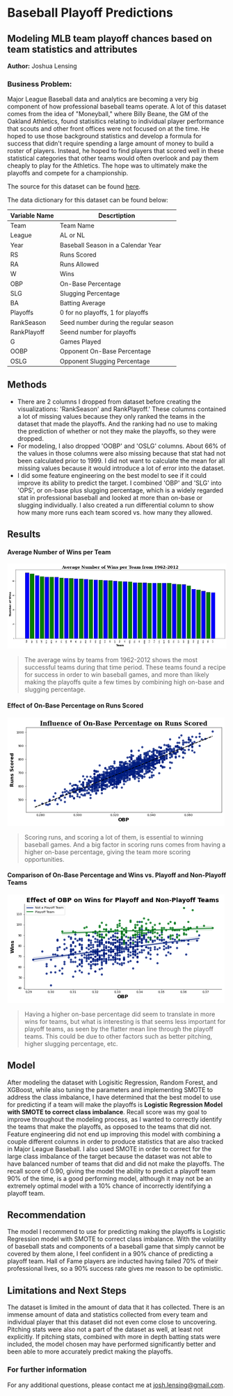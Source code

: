 # Baseball Playoff Predictions
## Modeling MLB team playoff chances based on team statistics and attributes
**Author:** Joshua Lensing
### Business Problem:
Major League Baseball data and analytics are becoming a very big component of how professional baseball teams operate. A lot of this dataset comes from the idea of "Moneyball," where Billy Beane, the GM of the Oakland Athletics, found statisitics relating to individual player performance that scouts and other front offices were not focused on at the time. He hoped to use those background statistics and develop a formula for success that didn't require spending a large amount of money to build a roster of players. Instead, he hoped to find players that scored well in these statistical categories that other teams would often overlook and pay them cheaply to play for the Athletics. The hope was to ultimately make the playoffs and compete for a championship.

The source for this dataset can be found [here](https://www.kaggle.com/datasets/wduckett/moneyball-mlb-stats-19622012).

The data dictionary for this dataset can be found below:

| Variable Name | Descrtiption |
|---------------|--------------|
Team | Team Name
League | AL or NL
Year | Baseball Season in a Calendar Year
RS | Runs Scored
RA | Runs Allowed
W | Wins
OBP | On-Base Percentage
SLG | Slugging Percentage
BA | Batting Average
Playoffs | 0 for no playoffs, 1 for playoffs
RankSeason | Seed number during the regular season
RankPlayoff | Seend number for playoffs
G | Games Played
OOBP | Opponent On-Base Percentage
OSLG | Opponent Slugging Percentage

## Methods
- There are 2 columns I dropped from dataset before creating the visualizations: 'RankSeason' and RankPlayoff.' These columns contained a lot of missing values because they only ranked the teams in the dataset that made the playoffs. And the ranking had no use to making the prediction of whether or not they make the playoffs, so they were dropped.
-  For modeling, I also dropped 'OOBP' and 'OSLG' columns. About 66% of the values in those columns were also missing because that stat had not been calculated prior to 1999. I did not want to calculate the mean for all missing values because it would introduce a lot of error into the dataset.
- I did some feature engineering on the best model to see if it could improve its ability to predict the target. I combined 'OBP' and 'SLG' into 'OPS', or on-base plus slugging percentage, which is a widely regarded stat in professional baseball and looked at more than on-base or slugging individually. I also created a run differential column to show how many more runs each team scored vs. how many they allowed.

## Results
#### **Average Number of Wins per Team**
![sample image](Averageteamwins.png)

> The average wins by teams from 1962-2012 shows the most successful teams during that time period. These teams found a recipe for success in order to win baseball games, and more than likely making the playoffs quite a few times by combining high on-base and slugging percentage.



#### **Effect of On-Base Percentage on Runs Scored**
![sample image](OBSandRS.png)

> Scoring runs, and scoring a lot of them, is essential to winning baseball games. And a big factor in scoring runs comes from having a higher on-base percentage, giving the team more scoring opportunities.



#### **Comparison of On-Base Percentage and Wins vs. Playoff and Non-Playoff Teams**
![sample image](OBPwins.png)

> Having a higher on-base percentage did seem to translate in more wins for teams, but what is interesting is that seems less important for playoff teams, as seen by the flatter mean line through the playoff teams. This could be due to other factors such as better pitching, higher slugging percentage, etc.


## Model
After modeling the dataset with Logisitic Regression, Random Forest, and XGBoost, while also tuning the parameters and implementing SMOTE to address the class imbalance, I have determined that the best model to use for predicting if a team will make the playoffs is **Logistic Regression Model with SMOTE to correct class imbalance**. Recall score was my goal to improve throughout the modeling process, as I wanted to correctly identify the teams that make the playoffs, as opposed to the teams that did not. Feature engineering did not end up improving this model with combining a couple different columns in order to produce statistics that are also tracked in Major League Baseball. I also used SMOTE in order to correct for the large class imbalance of the target because the dataset was not able to have balanced number of teams that did and did not make the playoffs. The recall score of 0.90, giving the model the ability to predict a playoff team 90% of the time, is a good performing model, although it may not be an extremely optimal model with a 10% chance of incorrectly identifying a playoff team. 

## Recommendation
The model I recommend to use for predicting making the playoffs is Logistic Regression model with SMOTE to correct class imbalance. With the volatility of baseball stats and components of a baseball game that simply cannot be covered by them alone, I feel confident in a 90% chance of predicting a playoff team. Hall of Fame players are inducted having failed 70% of their professional lives, so a 90% success rate gives me reason to be optimistic.

## Limitations and Next Steps
The dataset is limited in the amount of data that it has collected. There is an immense amount of data and statistics collected from every team and individual player that this dataset did not even come close to uncovering. Pitching stats were also not a part of the dataset as well, at least not explicitly. If pitching stats, combined with more in depth batting stats were included, the model chosen may have performed significantly better and been able to more accurately predict making the playoffs.

### For further information
For any additional questions, please contact me at josh.lensing@gmail.com.
